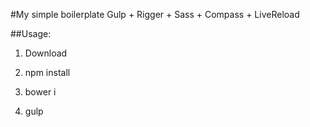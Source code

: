 #My simple boilerplate Gulp + Rigger + Sass + Compass + LiveReload

##Usage:

1. Download

2. npm install

3. bower i

4. gulp
